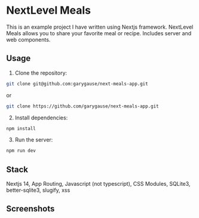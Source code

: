 # NextLevel Meals

This is an example project I have written using Nextjs framework. NextLevel Meals allows you to share your favorite meal or recipe. Includes server and web components.

## Usage

1. Clone the repository:

```bash
git clone git@github.com:garygause/next-meals-app.git
```

or

```bash
git clone https://github.com/garygause/next-meals-app.git
```

2. Install dependencies:

```bash
npm install
```

3. Run the server:

```bash
npm run dev
```

## Stack

Nextjs 14, App Routing, Javascript (not typescript), CSS Modules, SQLite3, better-sqlite3, slugify, xss

## Screenshots
